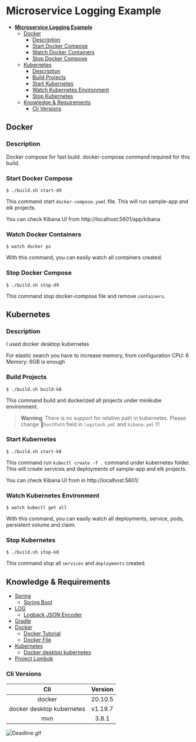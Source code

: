 # **Microservice Logging Example**

- [**Microservice Logging Example**](#microservice-logging-example)
    - [Docker](#docker)
        - [Description](#description)
        - [Start Docker Compose](#start-docker-compose)
        - [Watch Docker Containers](#watch-docker-containers)
        - [Stop Docker Compose](#stop-docker-compose)
    - [Kubernetes](#kubernetes)
        - [Description](#description)
        - [Build Projects](#build-projects)
        - [Start Kubernetes](#start-kubernetes)
        - [Watch Kubernetes Environment](#watch-kubernetes-environment)
        - [Stop Kubernetes](#stop-kubernetes)
    - [Knowledge & Requirements](#knowledge-requirements)
        - [Cli Versions](#cli-versions)

## Docker

### Description

Docker compose for fast build. docker-compose command required for this build.

### Start Docker Compose

```
$ ./build.sh start-d9
```

This command start `docker-compose.yaml` file. This will run sample-app and elk projects.

You can check Kibana UI from http://localhost:5601/app/kibana

### Watch Docker Containers

```
$ watch docker ps
```

With this command, you can easily watch all containers created.

### Stop Docker Compose

```
$ ./build.sh stop-d9
```

This command stop docker-compose file and remove `containers`.

## Kubernetes

### Description

I used docker desktop kubernetes

For elastic search you have to increase memory, from configuration CPU: 6 Memory: 6GB is enough

### Build Projects

```
$ ./build.sh build-k8
```

This command build and dockerized all projects under minikube environment.

> **Warning**:  There is no support for relative path in kubernetes. Please change `hostPath` field in `logstash.yml` and `kibana.yml` !!!

### Start Kubernetes

```
$ ./build.sh start-k8
```

This command run `kubectl create -f .` command under kubernetes folder. This will create services and deployments of sample-app and elk projects.

You can check Kibana UI from in http://localhost:5601/

### Watch Kubernetes Environment

```
$ watch kubectl get all
```

With this command, you can easily watch all deployments, service, pods, persistent volume and claim.

### Stop Kubernetes

```
$ ./build.sh stop-k8
```

This command stop all `services` and `deployments` created.

## Knowledge & Requirements

* [Spring](https://spring.io/)
    * [Spring Boot](https://projects.spring.io/spring-boot/)
* [LOG](https://www.slf4j.org/manual.html)
    * [Logback JSON Encoder](https://github.com/logstash/logstash-logback-encoder)
* [Gradle](https://gradle.org/)
* [Docker](https://www.docker.com/)
    * [Docker Tutorial](https://docs.docker.com/get-started/#setup)
    * [Docker File](https://docs.docker.com/engine/userguide/eng-image/dockerfile_best-practices/#label)
* [Kubernetes](https://kubernetes.io/)
    * [Docker desktop kubernetes](https://docs.docker.com/desktop/kubernetes/)
* [Project Lombok](https://projectlombok.org/)

### Cli Versions

|            Cli            | Version |
| :-----------------------: | :-----: |
|          docker           | 20.10.5 |
| docker desktop kubernetes | v1.19.7 |
|            mvn            |  3.8.1  |

![Deadline gif](images/giphy.gif)
